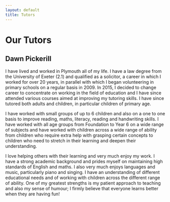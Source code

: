 ```yaml
---
layout: default
title: Tutors
---
```

# Our Tutors

## Dawn Pickerill

I have lived and worked in Plymouth all of my life.  I have a law degree from the University of Exeter (2.1) and qualified as a solicitor, a career in which I worked for over 20 years, in parallel with which I began volunteering in primary schools on a regular basis in 2009.  In 2015, I decided to change career to concentrate on working in the field of education and I have since attended various courses aimed at improving my tutoring skills.  I have since tutored both adults and children, in particular children of primary age.

I have worked with small groups of up to 6 children and also on a one to one basis to improve reading, maths, literacy, reading and handwriting skills.  I have worked with all age groups from Foundation to Year 6 on a wide range of subjects and have worked with children across a wide range of ability from children who require extra help with grasping certain concepts to children who need to stretch in their learning and deepen their understanding.  

I love helping others with their learning and very much enjoy my work.  I have a strong academic background and prides myself on maintaining high standards of English and maths.  I also very much enjoys languages and music, particularly piano and singing.  I have an understanding of different educational needs and of working with children across the different range of ability.  One of my greatest strengths is my patient approach to teaching and also my sense of humour; I firmly believe that everyone learns better when they are having fun!

